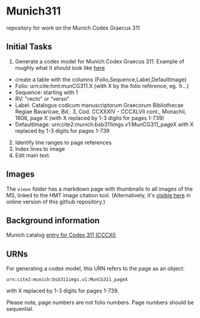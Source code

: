 # Munich311

repository for work on the Munich Codex Graecus 311

## Initial Tasks

1. Generate a codex model for Munich Codex Graecus 311. Example of roughly what it should look like [here](https://github.com/hmteditors/trinity/blob/master/collections/gen44.csv)
  - create a table with the columns (Folio,Sequence,Label,DefaultImage)
  - Folio: urn:cite:hmt:munCG311.X (with X by the folio reference, eg. 1r...)
  - Sequence: starting with 1
  - RV: "recto" or "verso"
  - Label:  Catalogus codicum manuscriptorum Graecorum Bibliothecae Regiae Bavaricae, Bd.: 3, Cod. CCXXXIV - CCCXLVII cont., Monachii, 1806, page X (with X replaced by 1-3 digits for pages 1-739)
  - DefaultImage:  urn:cite2:munich:bsb311imgs.v1:MunCG311_pageX with X replaced by 1-3 digits for pages 1-739

2. Identify line ranges to page references
3. Index lines to image
4. Edit main text.



##  Images

The `views` folder has a markdown page with thumbnails to all images of the MS, linked to the HMT image citation tool.  (Alternatively, it's [visible here](https://github.com/hmteditors/Munich311/blob/master/views/munich311-thumbs.md) in online version of this github repository.)

## Background information

Munich catalog [entry for Codex 311 (CCCXI)](http://daten.digitale-sammlungen.de/~db/bsb00008171/images/index.html?fip=193.174.98.30&seite=266&pdfseitex=)

## URNs

For generating a codex model, this URN refers to the page as an object:

    urn:cite2:munich:bsb311imgs.v1:MunCG311_pageX

with X replaced by 1-3 digits for pages 1-739.

Please note, page numbers are not folio numbers. Page numbers should be sequential.
